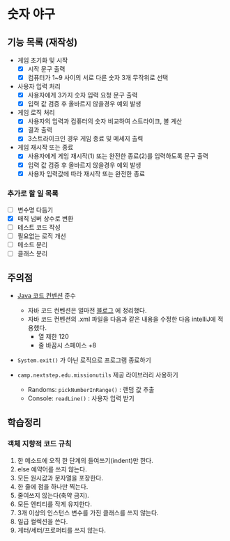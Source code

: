 # 숫자 야구

## 기능 목록 (재작성)

- 게임 초기화 및 시작
    - [X] 시작 문구 출력
    - [X] 컴퓨터가 1~9 사이의 서로 다른 숫자 3개 무작위로 선택
- 사용자 입력 처리
    - [X] 사용자에게 3가지 숫자 입력 요청 문구 출력
    - [X] 입력 값 검증 후 올바르지 않을경우 예외 발생
- 게임 로직 처리
    - [x] 사용자의 입력과 컴퓨터의 숫자 비교하여 스트라이크, 볼 계산
    - [x] 결과 출력
    - [x] 3스트라이크인 경우 게임 종료 및 메세지 출력
- 게임 재시작 또는 종료
    - [x] 사용자에게 게임 재시작(1) 또는 완전한 종료(2)를 입력하도록 문구 출력
    - [x] 입력 값 검증 후 올바르지 않을경우 예외 발생
    - [x] 사용자 입력값에 따라 재시작 또는 완전한 종료

### 추가로 할 일 목록

- [ ] 변수명 다듬기
- [x] 매직 넘버 상수로 변환
- [ ] 테스트 코드 작성
- [ ] 필요없는 로직 개선
- [ ] 메소드 분리
- [ ] 클래스 분리

## 주의점

- [Java 코드 컨벤션](https://github.com/woowacourse/woowacourse-docs/tree/master/styleguide/java) 준수
    - 자바 코드 컨벤션은
      얼마전 [블로그](https://velog.io/@dgh06175/Java-%EA%B5%AC%EA%B8%80-JAVA-%EC%8A%A4%ED%83%80%EC%9D%BC-%EA%B0%80%EC%9D%B4%EB%93%9C-%EC%9A%94%EC%95%BD)
      에 정리했다.
    - 자바 코드 컨벤션의 .xml 파일을 다음과 같은 내용을 수정한 다음 intelliJ에 적용했다.
        - 열 제한 120
        - 줄 바꿈시 스페이스 +8

- `System.exit()` 가 아닌 로직으로 프로그램 종료하기
- `camp.nextstep.edu.missionutils` 제공 라이브러리 사용하기
    - Randoms: `pickNumberInRange()` : 랜덤 값 추출
    - Console: `readLine()` : 사용자 입력 받기

## 학습정리

### 객체 지향적 코드 규칙

1. 한 메소드에 오직 한 단계의 들여쓰기(indent)만 한다.
2. else 예약어를 쓰지 않는다.
3. 모든 원시값과 문자열을 포장한다.
4. 한 줄에 점을 하나만 찍는다.
5. 줄여쓰지 않는다(축약 금지).
6. 모든 엔티티를 작게 유지한다.
7. 3개 이상의 인스턴스 변수를 가진 클래스를 쓰지 않는다.
8. 일급 컬렉션을 쓴다.
9. 게터/세터/프로퍼티를 쓰지 않는다.
